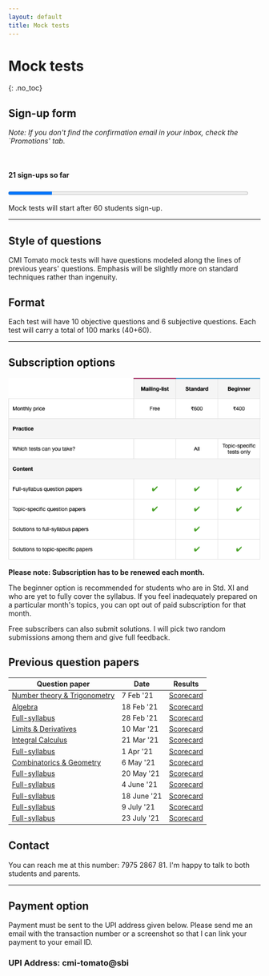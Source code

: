```yaml
---
layout: default
title: Mock tests
---
```


# Mock tests
{: .no_toc}


## Sign-up form

<script async data-uid="2cd11e229c" src="https://winning-composer-3713.ck.page/2cd11e229c/index.js"></script>


<i>Note: If you don't find the confirmation email in your inbox, check the `Promotions' tab.</i>

<br>

#### 21 sign-ups so far

<progress id="progressBar" style="width:95%" max="60" value="11"></progress>

Mock tests will start after 60 students sign-up.


---






## Style of questions

CMI Tomato mock tests will have questions modeled along the lines of previous years' questions. Emphasis will be slightly more
on standard techniques rather than ingenuity.


## Format
Each test will have 10 objective questions and 6 subjective questions. Each test will carry a total of 100 marks (40+60).



<!--
## Types of tests

There will be two types of tests every month: full-syllabus and topic-specific tests. Tests of the latter kind will have questions confined
to one or two topics. For example, the [first test](/docs/mock_test/001_feb_7_nt_trig) in February had questions only from number theory and trigonometry.
A full-syllabus test will be at par with a CMI entrance exam.




## Current schedule

### July

Date | Day | Timing | Topics
---|---|--|--
9 July '21 | Friday | 2pm - 5pm | Full-syllabus test
23 July '21| Friday | 2pm - 5pm | Full-syllabus test



## What happens if you miss a test?

If you miss a test, you can self-administer the test offine and send your responses within a day. For example, if the test was conducted on Sunday, you
should submit your solutions by Monday midnight. Your submission will be considered as an offline entry and will not be included in the official rankings.
But your solutions will be evaluated.


-->

---

## Subscription options

<img src="/assets/images/subscribe.png"/>

**Please note: Subscription has to be renewed each month.**

The beginner option is recommended for students who are in Std. XI and who are yet to fully cover the syllabus. If you
feel inadequately prepared on a particular month's topics, you can opt out of paid subscription for that month.


Free subscribers can also submit solutions. I will pick two random submissions among them and give full feedback.



## Previous question papers

Question paper | Date | Results
--|--|--
 [Number theory & Trigonometry](/docs/mock_test/001_feb_7_nt_trig/)  | 7 Feb '21 | [Scorecard](/docs/mock_test/001_feb_7_scorecard/)
 [Algebra](/docs/mock_test/002_feb_18_alge/) | 18 Feb '21 | [Scorecard](/docs/mock_test/002_feb_18_scorecard)
 [Full-syllabus](/docs/mock_test/003_feb_28_full/) | 28 Feb '21 | [Scorecard](/docs/mock_test/003_feb_28_scorecard)
 [Limits & Derivatives](/docs/mock_test/004_mar_10_limits_derivatives) | 10 Mar '21 | [Scorecard](/docs/mock_test/004_mar_10_scorecard)
 [Integral Calculus](/docs/mock_test/005_mar_21_integral_calculus) | 21 Mar '21 |  [Scorecard](/docs/mock_test/005_mar_21_scorecard)
 [Full-syllabus](/docs/mock_test/006_apr_1_full/) | 1 Apr '21 | [Scorecard](/docs/mock_test/006_apr_1_scorecard)
 [Combinatorics & Geometry](/docs/mock_test/007_may_6_comb_geo/) | 6 May '21 | [Scorecard](/docs/mock_test/007_may_6_scorecard)
 [Full-syllabus](/docs/mock_test/008_may_20_full/) | 20 May '21 | [Scorecard](/docs/mock_test/008_may_20_scorecard)
 [Full-syllabus](/docs/mock_test/009_june_4_full/) | 4 June '21 | [Scorecard](/docs/mock_test/009_june_4_scorecard)
 [Full-syllabus](/docs/mock_test/010_june_18_full/) | 18 June '21 | [Scorecard](/docs/mock_test/010_june_18_scorecard)
 [Full-syllabus](/docs/mock_test/011_jul_9_full/) | 9 July '21 | [Scorecard](/docs/mock_test/011_jul_9_scorecard)
 [Full-syllabus](/docs/mock_test/012_jul_23_full/) | 23 July '21 | [Scorecard](/docs/mock_test/012_jul_23_scorecard)



## Contact

You can reach me at this number: 7975 2867 81. I'm happy to talk to both students and parents.


---

## Payment option

Payment must be sent to the UPI address given below. Please send me an email with the transaction number or a screenshot so that I can link your payment to
your email ID.

### UPI Address: cmi-tomato@sbi

<!--
Payment can be made either via UPI or bank transfer. Please send me an email with the transaction number or a screenshot so that I can link your payment to
your email ID. Name will be shown as 'Jagadish Midthala'.
-->

<br>




<!--
<br>

#### Option I: Universal Payment Interface
#### Option II: Bank transfer through NEFT/IMPS:

### Acc No: 00000036148605311
### IFSC: SBIN0016873

<br>
-->




